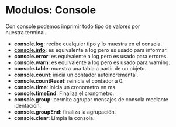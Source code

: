 # Modulos: Console



Con console podemos imprimir todo tipo de valores por\
nuestra terminal.

* **console.log**: recibe cualquier tipo y lo muestra en el consola.
* [**console.info**](http://console.info): es equivalente a log pero es usado para informar.
* **console.error**: es equivalente a log pero es usado para errores.
* **console.warn**: es equivalente a log pero es usado para warning.
* **console.table**: muestra una tabla a partir de un objeto.
* **console.count**: inicia un contador autoincremental.
* **console.countReset**: reinicia el contador a 0.
* **console.time**: inicia un cronometro en ms.
* **console.timeEnd**: Finaliza el cronometro.
* **console.group**: permite agrupar mensajes de consola mediante identación.
* **console.groupEnd**: finaliza la agrupación.
* **console.clear**: Limpia la consola.
